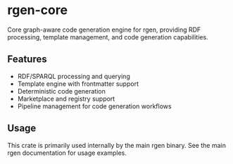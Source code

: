 # rgen-core

Core graph-aware code generation engine for rgen, providing RDF processing, template management, and code generation capabilities.

## Features

- RDF/SPARQL processing and querying
- Template engine with frontmatter support
- Deterministic code generation
- Marketplace and registry support
- Pipeline management for code generation workflows

## Usage

This crate is primarily used internally by the main rgen binary. See the main rgen documentation for usage examples.
